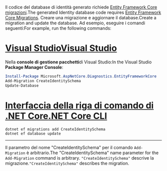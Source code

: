 <span data-ttu-id="0eb56-101">Il codice del database di identità generato richiede [Entity Framework Core migrazioni](/ef/core/managing-schemas/migrations/).</span><span class="sxs-lookup"><span data-stu-id="0eb56-101">The generated Identity database code requires [Entity Framework Core Migrations](/ef/core/managing-schemas/migrations/).</span></span> <span data-ttu-id="0eb56-102">Creare una migrazione e aggiornare il database.</span><span class="sxs-lookup"><span data-stu-id="0eb56-102">Create a migration and update the database.</span></span> <span data-ttu-id="0eb56-103">Ad esempio, eseguire i comandi seguenti:</span><span class="sxs-lookup"><span data-stu-id="0eb56-103">For example, run the following commands:</span></span>

# <a name="visual-studio"></a>[<span data-ttu-id="0eb56-104">Visual Studio</span><span class="sxs-lookup"><span data-stu-id="0eb56-104">Visual Studio</span></span>](#tab/visual-studio)

<span data-ttu-id="0eb56-105">Nella **console di gestione pacchetti**di Visual Studio:</span><span class="sxs-lookup"><span data-stu-id="0eb56-105">In the Visual Studio **Package Manager Console**:</span></span>

```powershell
Install-Package Microsoft.AspNetCore.Diagnostics.EntityFrameworkCore
Add-Migration CreateIdentitySchema
Update-Database
```

# <a name="net-core-cli"></a>[<span data-ttu-id="0eb56-106">Interfaccia della riga di comando di .NET Core</span><span class="sxs-lookup"><span data-stu-id="0eb56-106">.NET Core CLI</span></span>](#tab/netcore-cli)

```dotnetcli
dotnet ef migrations add CreateIdentitySchema
dotnet ef database update
```

---

<span data-ttu-id="0eb56-107">Il parametro del nome "CreateIdentitySchema" per il comando `Add-Migration` è arbitrario.</span><span class="sxs-lookup"><span data-stu-id="0eb56-107">The "CreateIdentitySchema" name parameter for the `Add-Migration` command is arbitrary.</span></span> <span data-ttu-id="0eb56-108">`"CreateIdentitySchema"` descrive la migrazione.</span><span class="sxs-lookup"><span data-stu-id="0eb56-108">`"CreateIdentitySchema"` describes the migration.</span></span>
